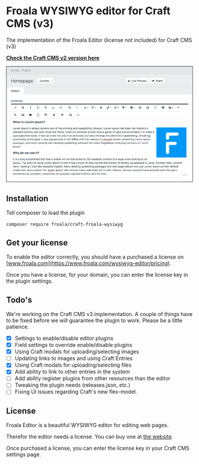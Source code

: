 # Froala WYSIWYG editor for Craft CMS (v3)

The implementation of the Froala Editor (license not included) for Craft CMS (v3)

__[Check the Craft CMS v2 version here](https://github.com/froala/Craft-Froala-WYSIWYG/blob/master/README.md)__

![Entry Field Example](screenshots/editor-on-entry.png "Entry Field Example")

## Installation

Tell composer to load the plugin

```terminal
composer require froala/craft-froala-wysiwyg
```

## Get your license

To enable the editor correctly, you should have a purchased a license on [www.froala.com](https://www.froala.com/wysiwyg-editor/pricing).

Once you have a license, for your domain, you can enter the license key in the plugin settings.

## Todo's

We're working on the Craft CMS v3 implementation. A couple of things have to be fixed before we will guarantee the plugin to work. Please be a little patience.

- [x] Settings to enable/disable editor plugins
- [x] Field settings to override enable/disable plugins
- [x] Using Craft modals for uploading/selecting images
- [ ] Updating links to images and using Craft Entries
- [x] Using Craft modals for uploading/selecting files
- [x] Add ability to link to other entries in the system
- [ ] Add ability register plugins from other resources than the editor
- [ ] Tweaking the plugin needs (releases.json, etc.)
- [ ] Fixing UI issues regarding Craft's new flex-model.

## License

Froala Editor is a beautiful WYSIWYG editor for editing web pages.

Therefor the editor needs a license. You can buy one at [the website](https://www.froala.com/wysiwyg-editor/pricing).

Once purchased a license, you can enter the license key in your Craft CMS settings page.